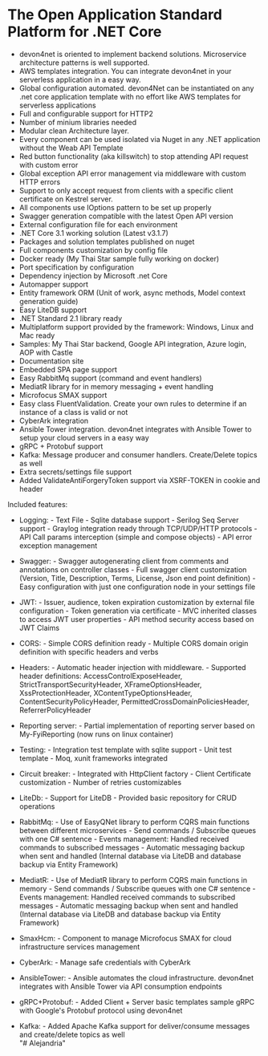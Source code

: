 # The Open Application Standard Platform for .NET Core

- devon4net is oriented to implement backend solutions. Microservice architecture patterns is well supported.
- AWS templates integration. You can integrate devon4net in your serverless application in a easy way.
- Global configuration automated. devon4Net can be instantiated on any .net core application template with no effort like AWS templates for serverless applications
- Full and configurable support for HTTP2
- Number of minium libraries needed
- Modular clean Architecture layer.
- Every component can be used isolated via Nuget in any .NET application without the Weab API Template
- Red button functionality (aka killswitch) to stop attending API request with custom error
- Global exception API error management via middleware with custom HTTP errors
- Support to only accept request from clients with a specific client certificate on Kestrel server.
- All components use IOptions pattern to be set up properly
- Swagger generation compatible with the latest Open API version
- External configuration file for each environment
- .NET Core 3.1 working solution (Latest v3.1.7)
- Packages and solution templates published on nuget
- Full components customization by config file
- Docker ready (My Thai Star sample fully working on docker)
- Port specification by configuration
- Dependency injection by Microsoft .net Core
- Automapper support
- Entity framework ORM (Unit of work, async methods, Model context generation guide)
- Easy LiteDB support
- .NET Standard 2.1 library ready
- Multiplatform support provided by the framework: Windows, Linux and Mac ready
- Samples: My Thai Star backend, Google API integration, Azure login, AOP with Castle
- Documentation site
- Embedded SPA page support
- Easy RabbitMq support (command and event handlers)
- MediatR library for in memory messaging + event handling
- Microfocus SMAX support
- Easy class FluentValidation. Create your own rules to determine if an instance of a class is valid or not
- CyberArk integration
- Ansible Tower integration. devon4net integrates with Ansible Tower to setup your cloud servers in a easy way
- gRPC + Protobuf support
- Kafka: Message producer and consumer handlers. Create/Delete topics as well
- Extra secrets/settings file support
- Added ValidateAntiForgeryToken support via XSRF-TOKEN in cookie and header


Included features:

- Logging:
              - Text File
              - Sqlite database support
              - Serilog Seq Server support
              - Graylog integration ready through TCP/UDP/HTTP protocols
              - API Call params interception (simple and compose objects)
              - API error exception management

- Swagger:
              - Swagger autogenerating client from comments and annotations on controller classes
              - Full swagger client customization (Version, Title, Description, Terms, License, Json end point definition)
              - Easy configuration with just one configuration node in your settings file

- JWT:
              - Issuer, audience, token expiration customization by external file configuration
              - Token generation via certificate
              - MVC inherited classes to access JWT user properties
              - API method security access based on JWT Claims

- CORS:
              - Simple CORS definition ready
              - Multiple CORS domain origin definition with specific headers and verbs

- Headers:
              - Automatic header injection with middleware.
              - Supported header definitions: AccessControlExposeHeader, StrictTransportSecurityHeader, XFrameOptionsHeader, XssProtectionHeader, XContentTypeOptionsHeader, ContentSecurityPolicyHeader, PermittedCrossDomainPoliciesHeader, ReferrerPolicyHeader

- Reporting server:
              - Partial implementation of reporting server based on My-FyiReporting (now runs on linux container)

- Testing:
              - Integration test template with sqlite support
              - Unit test template
              - Moq, xunit frameworks integrated

- Circuit breaker:
              - Integrated with HttpClient factory
              - Client Certificate customization
              - Number of retries customizables

- LiteDb:
            - Support for LiteDB
            - Provided basic repository for CRUD operations

- RabbitMq:
            - Use of EasyQNet library to perform CQRS main functions between different microservices
            - Send commands / Subscribe queues with one C# sentence
            - Events management: Handled received commands to subscribed messages
            - Automatic messaging backup when sent and handled (Internal database via LiteDB and database backup via Entity Framework)

- MediatR:
            - Use of MediatR library to perform CQRS main functions in memory
            - Send commands / Subscribe queues with one C# sentence
            - Events management: Handled received commands to subscribed messages
            - Automatic messaging backup when sent and handled (Internal database via LiteDB and database backup via Entity Framework)
- SmaxHcm:
            - Component to manage Microfocus SMAX for cloud infrastructure services management

- CyberArk:
            - Manage safe credentials with CyberArk

- AnsibleTower:
            - Ansible automates the cloud infrastructure. devon4net integrates with Ansible Tower via API consumption endpoints

- gRPC+Protobuf:
            - Added Client + Server basic templates sample gRPC with Google's Protobuf protocol using devon4net

- Kafka:
            - Added Apache Kafka support for deliver/consume messages and create/delete topics as well             
"# Alejandria" 
